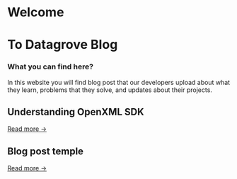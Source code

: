 # Welcome
# To Datagrove Blog

### What you can find here?

In this website you will find blog post that our developers upload about what they learn, problems that they solve, and updates about their projects.

## Understanding OpenXML SDK
[Read more ->](blogpost\fabianmonday10th.md)

## Blog post temple

[Read more ->](blogpost\templeblog.md)
